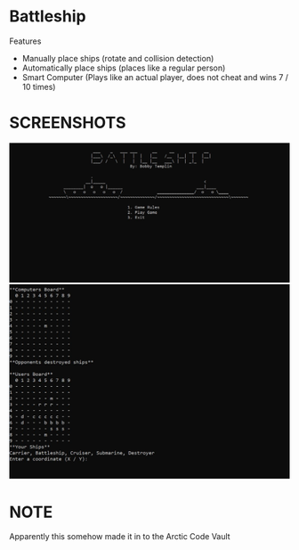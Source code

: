 # Battleship

Features
- Manually place ships (rotate and collision detection)
- Automatically place ships (places like a regular person)
- Smart Computer (Plays like an actual player, does not cheat and wins 7 / 10 times)

# SCREENSHOTS

![](images/Capture.JPG)
![](images/Capture2.JPG)

# NOTE

Apparently this somehow made it in to the Arctic Code Vault
